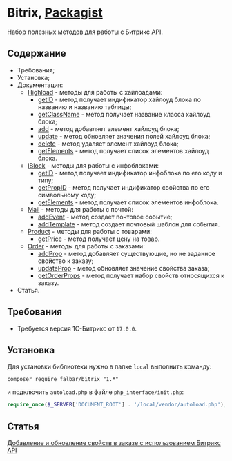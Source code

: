 # Bitrix, [Packagist](https://packagist.org/packages/falbar/bitrix)

Набор полезных методов для работы с Битрикс API.

## Содержание

* Требования;
* Установка;
* Документация:
    * [Highload](.docs/Highload.md) - методы для работы с хайлоадами:
        * [getID](.docs/Highload.md#getID) - метод получает индификатор хайлоуд блока по названию и названию таблицы;
        * [getClassName](.docs/Highload.md#getClassName) - метод получает название класса хайлоуд блока;
        * [add](.docs/Highload.md#add) - метод добавляет элемент хайлоуд блока;
        * [update](.docs/Highload.md#update) - метод обновляет значения полей хайлоуд блока;
        * [delete](.docs/Highload.md#delete) - метод удаляет элемент хайлоуд блока;
        * [getElements](.docs/Highload.md#getElements) - метод получает список элементов хайлоуд блока.
    * [IBlock](.docs/IBlock.md) - методы для работы с инфоблоками:
        * [getID](.docs/IBlock.md#getID) - метод получает индификатор инфоблока по его коду и типу;
        * [getPropID](.docs/IBlock.md#getPropID) - метод получает индификатор свойства по его символьному коду;
        * [getElements](.docs/IBlock.md#getElements) - метод получает список элементов инфоблока.
    * [Mail](.docs/Mail.md) - методы для работы с почтой:
        * [addEvent](.docs/Mail.md#addEvent) - метод создает почтовое событие;
        * [addTemplate](.docs/Mail.md#addTemplate) - метод создает почтовый шаблон для события.
    * [Product](.docs/Product.md) - методы для работы с товарами:
        * [getPrice](.docs/Product.md#getPrice) - метод получает цену на товар.
    * [Order](.docs/Order.md) - методы для работы с заказами:
        * [addProp](.docs/Order.md#addProp) - метод добавляет существующие, но не заданное свойство к заказу;
        * [updateProp](.docs/Order.md#updateProp) - метод обновляет значение свойства заказа;
        * [getOrderProps](.docs/Order.md#getOrderProps) - метод получает набор свойств относящихся к заказу.
* Статья.

## Требования

* Требуется версия 1С-Битрикс от `17.0.0`.

## Установка

Для установки библиотеки нужно в папке `local` выполнить команду:

```
composer require falbar/bitrix "1.*"
```

и подключить `autoload.php` в файле `php_interface/init.php`:

```php
require_once($_SERVER['DOCUMENT_ROOT'] . '/local/vendor/autoload.php');
```

## Статья

[Добавление и обновление свойств в заказе с использованием Битрикс API](http://falbar.ru/article/dobavlenie-i-obnovlenie-svojstv-v-zakaze-s-ispolzovaniem-bitriks-api)
